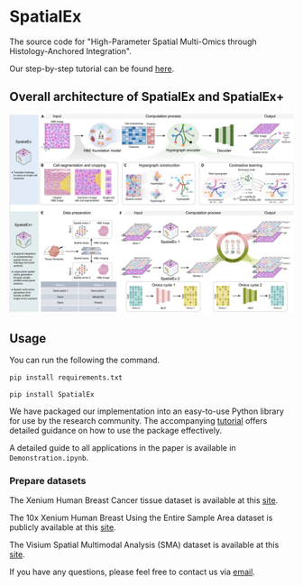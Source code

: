 # SpatialEx
The source code for "High-Parameter Spatial Multi-Omics through Histology-Anchored Integration".

Our step-by-step tutorial can be found [here](https://spatialex-tutorials.readthedocs.io/en/latest).

## Overall architecture of SpatialEx and SpatialEx+
![](https://github.com/KEAML-JLU/SpatialEx/blob/main/figure.jpg)
## Usage
You can run the following the command.

```
pip install requirements.txt
```

```
pip install SpatialEx
```
We have packaged our implementation into an easy-to-use Python library for use by the research community. The accompanying [tutorial](https://spatialex-tutorials.readthedocs.io/en/latest/Installation.html) offers detailed guidance on how to use the package effectively.

A detailed guide to all applications in the paper is available in ```Demonstration.ipynb```.

### Prepare datasets
The Xenium Human Breast Cancer tissue dataset is available at this [site](https://www.10xgenomics.com/products/xenium-in-situ/human-breast-dataset-explorer).

The 10x Xenium Human Breast Using the Entire Sample Area dataset is publicly available at this [site](https://www.10xgenomics.com/datasets/ffpe-human-breast-using-the-entire-sample-area-1-standard). 

The Visium Spatial Multimodal Analysis (SMA) dataset is available at this [site](https://data.mendeley.com/datasets/w7nw4km7xd/1).



If you have any questions, please feel free to contact us via [email](yonghao20@mails.jlu.edu.cn).
